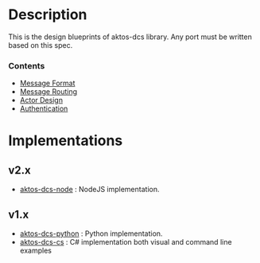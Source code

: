 # Description

This is the design blueprints of aktos-dcs library. Any port must be written based on this spec. 

### Contents

* [Message Format](./message-format.md)
* [Message Routing](./message-routing.md)
* [Actor Design](./actor-design.md)
* [Authentication](./authentication.md)


# Implementations

## v2.x

* [aktos-dcs-node](https://github.com/aktos-io/aktos-dcs-node) : NodeJS implementation. 

## v1.x

* [aktos-dcs-python](https://github.com/aktos-io/aktos-dcs-python) : Python implementation.
* [aktos-dcs-cs](https://github.com/aktos-io/aktos-dcs-cs) : C# implementation both visual and command line examples 
